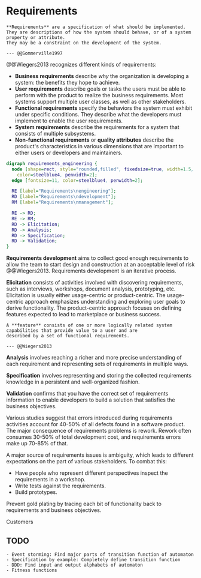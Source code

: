 # Requirements

```admonish tldr title="Definition"
**Requirements** are a specification of what should be implemented.
They are descriptions of how the system should behave, or of a system property or attribute.
They may be a constraint on the development of the system.

--- @@Sommerville1997
```

@@Wiegers2013 recognizes different kinds of requirements:

- **Business requirements** describe _why_ the organization is developing a system: the benefits they hope to achieve.
- **User requirements** describe goals or tasks the users must be able to perform with the product to realize the
  business requirements.
  Most systems support multiple user classes, as well as other stakeholders.
- **Functional requirements** specify the behaviors the system must exhibit under specific conditions.
  They describe what the developers must implement to enable the user requirements.
- **System requirements** describe the requirements for a system that consists of multiple subsystems.
- **Non-functional requirements** or **quality attributes** describe the product's characteristics in various
  dimensions that are important to either users or developers and maintainers.

```dot process
digraph requirements_engineering {
  node [shape=rect, style="rounded,filled", fixedsize=true, width=1.5, height=0.75, fillcolor=lightskyblue2,
    color=steelblue4, penwidth=2];
  edge [fontsize=11, color=steelblue4, penwidth=2];

  RE [label="Requirements\nengineering"];
  RD [label="Requirements\ndevelopment"];
  RM [label="Requirements\nmanagement"];

  RE -> RD;
  RE -> RM;
  RD -> Elicitation;
  RD -> Analysis;
  RD -> Specification;
  RD -> Validation;
}
```

**Requirements development** aims to collect good enough requirements to allow the team to start design and
construction at an acceptable level of risk @@Wiegers2013.
Requirements development is an iterative process.

**Elicitation** consists of activities involved with discovering requirements, such as interviews, workshops,
document analysis, prototyping, etc.
Elicitation is usually either usage-centric or product-centric.
The usage-centric approach emphasizes understanding and exploring user goals to derive functionality.
The product-centric approach focuses on defining features expected to lead to marketplace or business success.

```admonish tldr title="Definition"
A **feature** consists of one or more logically related system capabilities that provide value to a user and are
described by a set of functional requirements.

--- @@Wiegers2013
```

**Analysis** involves reaching a richer and more precise understanding of each requirement and representing sets of
requirements in multiple ways.

**Specification** involves representing and storing the collected requirements knowledge in a persistent and
well-organized fashion.

**Validation** confirms that you have the correct set of requirements information to enable developers to build
a solution that satisfies the business objectives.

Various studies suggest that errors introduced during requirements activities account for 40-50% of all defects found
in a software product.
The major consequence of requirements problems is rework.
Rework often consumes 30-50% of total development cost, and requirements errors make up 70-85% of that.

A major source of requirements issues is ambiguity, which leads to different expectations on the part of various
stakeholders.
To combat this:

- Have people who represent different perspectives inspect the requirements in a workshop.
- Write tests against the requirements.
- Build prototypes.

Prevent gold plating by tracing each bit of functionality back to requirements and business objectives.

Customers


## TODO

```admonish info "Ideas"
- Event storming: Find major parts of transition function of automaton
- Specification by example: Completely define transition function
- DDD: Find input and output alphabets of automaton
- Fitness functions
```
